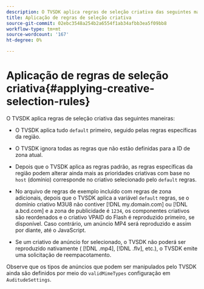 ```yaml
---
description: O TVSDK aplica regras de seleção criativa das seguintes maneiras
title: Aplicação de regras de seleção criativa
source-git-commit: 02ebc3548a254b2a6554f1ab34afbb3ea5f09bb8
workflow-type: tm+mt
source-wordcount: '167'
ht-degree: 0%

---
```


# Aplicação de regras de seleção criativa{#applying-creative-selection-rules}

O TVSDK aplica regras de seleção criativa das seguintes maneiras:

* O TVSDK aplica tudo `default` primeiro, seguido pelas regras específicas da região.
* O TVSDK ignora todas as regras que não estão definidas para a ID de zona atual.
* Depois que o TVSDK aplica as regras padrão, as regras específicas da região podem alterar ainda mais as prioridades criativas com base no `host` (domínio) corresponde no criativo selecionado pelo `default` regras.

* No arquivo de regras de exemplo incluído com regras de zona adicionais, depois que o TVSDK aplica a variável `default` regras, se o domínio criativo M3U8 não contiver [!DNL my.domain.com] ou [!DNL a.bcd.com] e a zona de publicidade é `1234`, os componentes criativos são reordenados e o criativo VPAID do Flash é reproduzido primeiro, se disponível. Caso contrário, um anúncio MP4 será reproduzido e assim por diante, até o JavaScript.

* Se um criativo de anúncio for selecionado, o TVSDK não poderá ser reproduzido nativamente ( [!DNL .mp4], [!DNL .flv], etc.), o TVSDK emite uma solicitação de reempacotamento.

Observe que os tipos de anúncios que podem ser manipulados pelo TVSDK ainda são definidos por meio do `validMimeTypes` configuração em `AuditudeSettings`.
